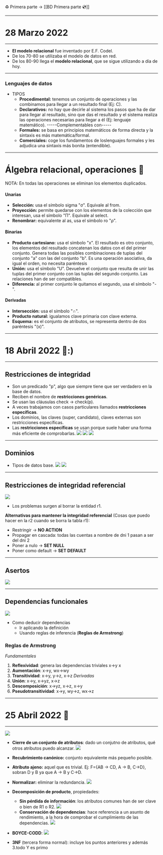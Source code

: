 ♻️ Primera parte -> [[BD Primera parte 💿]]

---
# 28 Marzo 2022
---
- **El modelo relacional** fue inventado por E.F. Codel.
- De los 70-80 se utilizaba el modelo de datos en red.
- De los 80-90 llega el **modelo relacional**, que se sigue utilizando a día de hoy.

---
### Lenguajes de datos
 - TIPOS
	- **Procedimental:** tenemos un conjunto de operaciones y las combinamos para llegar a un resultado final (Ej: C).
	- **Declarativos:** no hay que decirle al sistema los pasos que ha de dar para llegar al resultado, sino que das el resultado y el sistema realiza las operaciones necesarias para llegar a él (Ej: lenguaje matemático).
	-----Complementables con-----
	- **Formales:** se basa en principios matemáticos de forma directa y la sintaxis es más matemática/formal.
	- **Comerciales:** coge los fundamentos de loslenguajes formales y les adjudica una sintaxis más bonita (entendible).
---
# Álgebra relacional, operaciones 🎨
NOTA: En todas las operaciones se eliminan los elementos duplicados.
#### Unarias
- **Selección:** usa el símbolo sigma "σ". Equivale al from.
- **Proyección:** permite quedarse con los elementos de la colección que interesan, usa el símbolo "П". Equivale al select.
- **Renombrar:** equivalente al as, usa el símbolo  ro "ρ".
#### Binarias
- **Producto cartesiano:** usa el símbolo "x". El resultado es otro conjunto, los elementos del resultado concatenan los datos con el del primer conjunto. Genera todas las posibles combinaciones de tuplas del conjunto "a" con las del conjunto "b". Es una operación asociativa, da igual el orden, no necesita paréntesis
- **Unión:** usa el símbolo "U". Devuelve el conjunto que resulta de unir las tuplas del primer conjunto con las tuplas del segundo conjunto. Las relaciones han de ser compatibles.
- **Diferencia:** al primer conjunto le quitamos el segundo, usa el símbolo "-".
#### Derivadas
- **Intersección:** usa el símbolo "∩".
- **Producto natural:** igualamos clave primaria con clave externa.
- **Esquema:** es el conjunto de atributos, se representa dentro de dos paréntesis "(x)".
---
# 18 Abril 2022 📍:)
---
## Restricciones de integridad
- Son un predicado "p", algo que siempre tiene que ser verdadero en la base de datos.
- Reciben el nombre de **restricciones genéricas**.
- Se usan las cláusulas check -> check(p).
- A veces trabajamos con casos particulares llamados **restricciones específicas**.
- Los dominios, las claves (super, candidato), claves externas son restricciones específicas. 
- Las **restricciones específicas** se usan porque suele haber una forma más eficiente de comprobarlas.
![](./img/especificas.png||600)
![](./img/restricciones1.png||500)
![](./img/restricciones%202.png||500)

---
## Dominios
- Tipos de datos base.
![](./img/dominios%201.png||500)
![](./img/dominios%202.png||500)

---
## Restricciones de integridad referencial
![](./img/referencial.png||500)
- Los problemas surgen al borrar la entidad r1.

**Alternativas para mantener la integridad referencial** (Cosas que puedo hacer en la r2 cuando se borra la tabla r1):
- Restringir -> **NO ACTION**
- Propagar en cascada: todas las cuentas a nombre de dni 1 pasan a ser del dni 2
- Poner a nulo -> **SET NULL**
- Poner como default -> **SET DEFAULT**
---
## Asertos
![](./img/2%20CURSO/BD/img/asertos.png||500)

---
## Dependencias funcionales
![](./img/funcionales.png||500)
- Como deducir dependencias
	- Ir aplicando la definición
	- Usando reglas de inferencia (**Reglas de Armstrong**)

### Reglas de Armstrong
*Fundamentales*
1. **Reflexividad**: genera las dependencias triviales x->y x 
2. **Aumentación**: x->y, wx->wy
3. **Transitividad**: x->y, y->z, x->z
*Derivadas*
4. **Unión**: x->y, x->yz, x->z
5. **Descomposición**: x->yz, x->z, x->y
6. **Pseudotransitividad**: x->y, wy->z, wx->z
---
# 25 Abril 2022 🍓
---
![](./img/cierre.png||600)
- **Cierre de un conjunto de atributos**: dado un conjutno de atributos, qué otros atributos puedo alcanzar.
![](./img/mas%20cierre.png||500)

- **Recubrimiento canónico:** conjunto equivalente más pequeño posible.
- **Atributo ajeno:** aquel que es trivial. Ej: F={AB -> CD, A -> B, C->D}, sobran D y B ya que A -> B y C->D.
- **Normalizar:** eliminar la redundancia.
![](./img/normalizacion.png||500)
- **Decomposición de producto**, propiedades:
	- **Sin pérdida de información**: los atributos comunes han de ser clave o bien de R1 o R2.
	![](./img/spdi.png||500)
	- **Conservación de dependencias**: hace referencia a un asunto de rendimiento, a la hora de comprobar el cumplimiento de las dependencias.
	![](./img/dpen.png||500)
- **BOYCE-CODD**:
![](./img/boyce.png||500)
- **3NF** (tercera forma normal): incluye los puntos anteriores y además 
	3.todo Y es primo